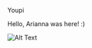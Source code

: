Youpi


Hello, Arianna was here! :) 

![Alt Text](https://tenor.com/en-GB/view/0001-gif-25597406.gif)
